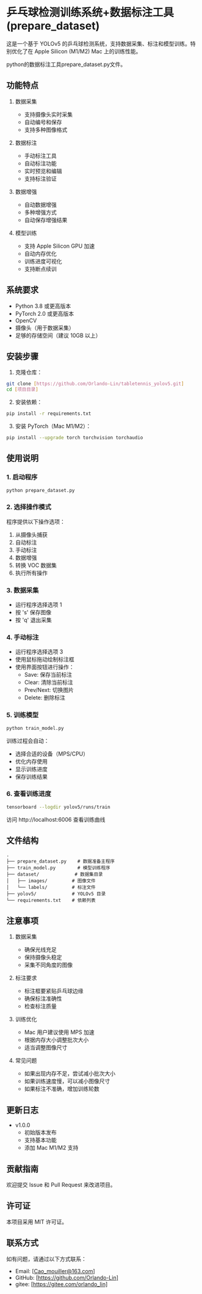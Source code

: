 # 乒乓球检测训练系统+数据标注工具(prepare_dataset)

这是一个基于 YOLOv5 的乒乓球检测系统，支持数据采集、标注和模型训练。特别优化了在 Apple Silicon (M1/M2) Mac 上的训练性能。

python的数据标注工具prepare_dataset.py文件。

## 功能特点

1. 数据采集
   - 支持摄像头实时采集
   - 自动编号和保存
   - 支持多种图像格式

2. 数据标注
   - 手动标注工具
   - 自动标注功能
   - 实时预览和编辑
   - 支持标注验证

3. 数据增强
   - 自动数据增强
   - 多种增强方式
   - 自动保存增强结果

4. 模型训练
   - 支持 Apple Silicon GPU 加速
   - 自动内存优化
   - 训练进度可视化
   - 支持断点续训

## 系统要求

- Python 3.8 或更高版本
- PyTorch 2.0 或更高版本
- OpenCV
- 摄像头（用于数据采集）
- 足够的存储空间（建议 10GB 以上）

## 安装步骤

1. 克隆仓库：

```bash
git clone [https://github.com/Orlando-Lin/tabletennis_yolov5.git]
cd [项目目录]
```

2. 安装依赖：

```bash
pip install -r requirements.txt
```

3. 安装 PyTorch（Mac M1/M2）：

```bash
pip install --upgrade torch torchvision torchaudio
```

## 使用说明

### 1. 启动程序

```bash
python prepare_dataset.py
```

### 2. 选择操作模式
程序提供以下操作选项：
1. 从摄像头捕获
2. 自动标注
3. 手动标注
4. 数据增强
5. 转换 VOC 数据集
6. 执行所有操作

### 3. 数据采集
- 运行程序选择选项 1
- 按 's' 保存图像
- 按 'q' 退出采集

### 4. 手动标注
- 运行程序选择选项 3
- 使用鼠标拖动绘制标注框
- 使用界面按钮进行操作：
  - Save: 保存当前标注
  - Clear: 清除当前标注
  - Prev/Next: 切换图片
  - Delete: 删除标注

### 5. 训练模型

```bash
python train_model.py
```

训练过程会自动：
- 选择合适的设备（MPS/CPU）
- 优化内存使用
- 显示训练进度
- 保存训练结果

### 6. 查看训练进度

```bash
tensorboard --logdir yolov5/runs/train
```
访问 http://localhost:6006 查看训练曲线

## 文件结构
```
.
├── prepare_dataset.py    # 数据准备主程序
├── train_model.py        # 模型训练程序
├── dataset/             # 数据集目录
│   ├── images/         # 图像文件
│   └── labels/         # 标注文件
├── yolov5/             # YOLOv5 目录
└── requirements.txt    # 依赖列表
```

## 注意事项

1. 数据采集
   - 确保光线充足
   - 保持摄像头稳定
   - 采集不同角度的图像

2. 标注要求
   - 标注框要紧贴乒乓球边缘
   - 确保标注准确性
   - 检查标注质量

3. 训练优化
   - Mac 用户建议使用 MPS 加速
   - 根据内存大小调整批次大小
   - 适当调整图像尺寸

4. 常见问题
   - 如果出现内存不足，尝试减小批次大小
   - 如果训练速度慢，可以减小图像尺寸
   - 如果标注不准确，增加训练轮数

## 更新日志

- v1.0.0
  - 初始版本发布
  - 支持基本功能
  - 添加 Mac M1/M2 支持

## 贡献指南

欢迎提交 Issue 和 Pull Request 来改进项目。

## 许可证

本项目采用 MIT 许可证。

## 联系方式

如有问题，请通过以下方式联系：
- Email: [Cao_mouiller@163.com]
- GitHub: [https://github.com/Orlando-Lin]
- gitee: [https://gitee.com/orlando_lin]
